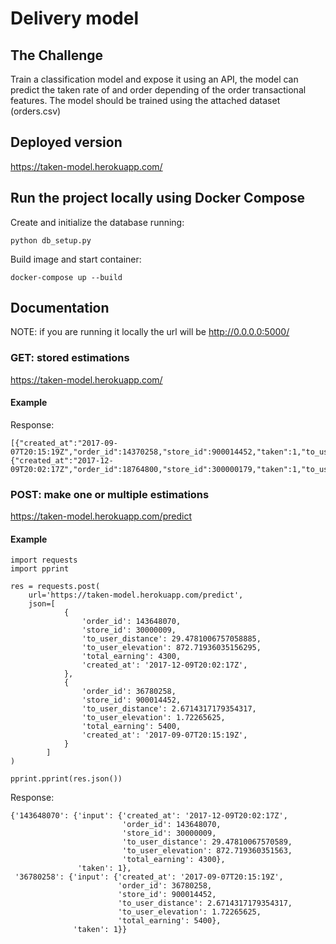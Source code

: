 # Delivery model

## The Challenge

Train a classification model and expose it using an API, the model can predict the taken rate of and
order depending of the order transactional features. The model should be trained using
the attached dataset (orders.csv)

## Deployed version

https://taken-model.herokuapp.com/

## Run the project locally using Docker Compose

Create and initialize the database running:
```
python db_setup.py
```

Build image and start container:
```
docker-compose up --build
```

## Documentation

NOTE: if you are running it locally the url will be http://0.0.0.0:5000/

### GET: stored estimations

https://taken-model.herokuapp.com/

#### Example
Response:
```
[{"created_at":"2017-09-07T20:15:19Z","order_id":14370258,"store_id":900014452,"taken":1,"to_user_distance":2.6714317179354317,"to_user_elevation":1.72265625,"total_earning":4600},{"created_at":"2017-12-09T20:02:17Z","order_id":18764800,"store_id":300000179,"taken":1,"to_user_distance":300.4781006757059,"to_user_elevation":500.71936035156295,"total_earning":7000}]
```

### POST: make one or multiple estimations

https://taken-model.herokuapp.com/predict

#### Example

```
import requests
import pprint

res = requests.post(
    url='https://taken-model.herokuapp.com/predict',
    json=[
            {
                'order_id': 143648070,
                'store_id': 30000009,
                'to_user_distance': 29.4781006757058885,
                'to_user_elevation': 872.71936035156295,
                'total_earning': 4300,
                'created_at': '2017-12-09T20:02:17Z',
            },
            {
                'order_id': 36780258,
                'store_id': 900014452,
                'to_user_distance': 2.6714317179354317,
                'to_user_elevation': 1.72265625,
                'total_earning': 5400,
                'created_at': '2017-09-07T20:15:19Z',
            }
        ]
)

pprint.pprint(res.json())

```

Response:

```
{'143648070': {'input': {'created_at': '2017-12-09T20:02:17Z',
                         'order_id': 143648070,
                         'store_id': 30000009,
                         'to_user_distance': 29.47810067570589,
                         'to_user_elevation': 872.719360351563,
                         'total_earning': 4300},
               'taken': 1},
 '36780258': {'input': {'created_at': '2017-09-07T20:15:19Z',
                        'order_id': 36780258,
                        'store_id': 900014452,
                        'to_user_distance': 2.6714317179354317,
                        'to_user_elevation': 1.72265625,
                        'total_earning': 5400},
              'taken': 1}}
```
